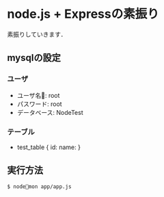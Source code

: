 # node.js + Expressの素振り

素振りしていきます．
## mysqlの設定
### ユーザ
- ユーザ名: root
- パスワード: root
- データベース: NodeTest 
### テーブル
- test_table { id: name: }

## 実行方法

```shell
$ nodemon app/app.js
```
